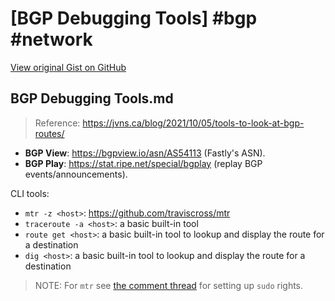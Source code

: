 # [BGP Debugging Tools] #bgp #network

[View original Gist on GitHub](https://gist.github.com/Integralist/9b02493b0b2d54eeea0183c28edab2d1)

## BGP Debugging Tools.md

> Reference: https://jvns.ca/blog/2021/10/05/tools-to-look-at-bgp-routes/

- **BGP View**: https://bgpview.io/asn/AS54113 (Fastly's ASN).
- **BGP Play**: https://stat.ripe.net/special/bgplay (replay BGP events/announcements).

CLI tools:

- `mtr -z <host>`: https://github.com/traviscross/mtr
- `traceroute -a <host>`: a basic built-in tool
- `route get <host>`: a basic built-in tool to lookup and display the route for a destination
- `dig <host>`: a basic built-in tool to lookup and display the route for a destination

> NOTE: For `mtr` see [the comment thread](https://github.com/traviscross/mtr/issues/387#issuecomment-942348598) for setting up `sudo` rights.

